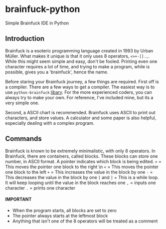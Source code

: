 # brainfuck-python
Simple Brainfuck IDE in Python

## Introduction
Brainfuck is a esoteric programming language created in 1993 by Urban Müller. What makes it unique is that it only uses 8 operators, ```<>+-[].,```. While this might seem simple and easy, don't be fooled. Printing even one character requires a lot of time, and trying to make a program, while is possible, gives you a 'brainfuck', hence the name.

Before staring your Brainfuck journey, a few things are required. First off is a compiler. There are a few ways to get a compiler. The easiest way is to use ```python-brainfuck``` [libary](https://pypi.org/project/python-brainfuck/). For the more experienced coders, you can always try to make your own. For reference, I've included mine, but its a very simple one.

Second, a ASCII chart is recommended. Brainfuck uses ASCII to print out characters, and store values. A calculator and some paper is also helpful, especially dealing with a complex program.


## Commands
Brainfuck is known to be extremely minimalistic, with only 8 operators. In Brainfuck, there are containers, called blocks. These blocks can store one number, in ASCII format. A pointer indicates which block is being edited.
```>``` = This moves the pointer one block to the right \n
```<``` = This moves the pointer one block to the left
```+``` = This increases the value in the block by one
```-``` = This decreases the value in the block by one
```[``` and ```]``` = This is a while loop. It will keep looping until the value in the block reaches one
```,``` = inputs one character
```.``` = prints one character

#### IMPORTANT
- When the program starts, all blocks are set to zero
- The pointer always starts at the leftmost block
- Anything that isn't one of the 8 operators will be treated as a comment
